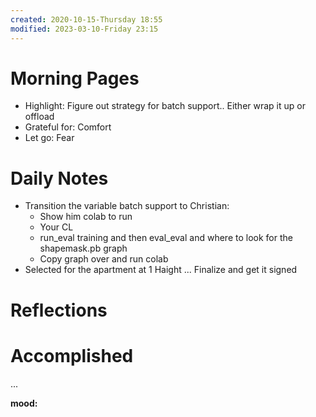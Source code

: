 ```yaml
---
created: 2020-10-15-Thursday 18:55
modified: 2023-03-10-Friday 23:15
---
```


# Morning Pages
- Highlight: Figure out strategy for batch support.. Either wrap it up or offload
- Grateful for: Comfort
- Let go: Fear

# Daily Notes
- Transition the variable batch support to Christian:
	- Show him colab to run
	- Your CL
	- run_eval training and then eval_eval and where to look for the shapemask.pb graph
	- Copy graph over and run colab
- Selected for the apartment at 1 Haight ... Finalize and get it signed

# Reflections

# Accomplished

...

**mood:**
